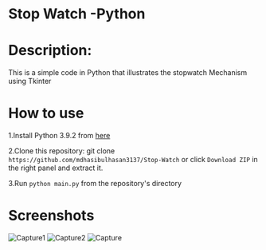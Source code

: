 # Stop Watch -Python

# Description:
This is a simple code in Python that illustrates the stopwatch Mechanism using Tkinter

# How to use
1.Install Python 3.9.2 from [here](https://www.python.org/downloads)

2.Clone this repository: git clone `https://github.com/mdhasibulhasan3137/Stop-Watch` or click `Download ZIP` in the right panel and extract it.

3.Run `python main.py` from the repository's directory

# Screenshots
![Capture1](https://user-images.githubusercontent.com/41125795/110231060-aa31f500-7f3f-11eb-9b06-0a7e91966add.JPG)
![Capture2](https://user-images.githubusercontent.com/41125795/110231062-ab632200-7f3f-11eb-9d93-fdde8b199602.JPG)
![Capture](https://user-images.githubusercontent.com/41125795/110231063-abfbb880-7f3f-11eb-9145-67b34ca9d609.JPG)


